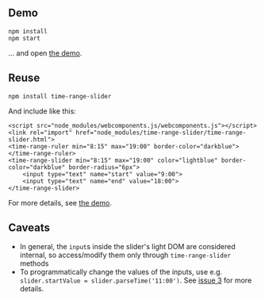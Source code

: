Demo
----

	npm install
	npm start

... and open [the demo](http://localhost:8000/demo/).

Reuse
-----

	npm install time-range-slider

And include like this:

	<script src="node_modules/webcomponents.js/webcomponents.js"></script>
	<link rel="import" href="node_modules/time-range-slider/time-range-slider.html">
	<time-range-ruler min="8:15" max="19:00" border-color="darkblue"></time-range-ruler>
	<time-range-slider min="8:15" max="19:00" color="lightblue" border-color="darkblue" border-radius="6px">
		<input type="text" name="start" value="9:00">
		<input type="text" name="end" value="18:00">
	</time-range-slider>

For more details, see [the demo](./demo/index.html).

Caveats
-------

- In general, the `input`s inside the slider's light DOM are considered internal, so access/modify them only through `time-range-slider` methods
- To programmatically change the values of the inputs, use e.g. `slider.startValue = slider.parseTime('11:00')`. See [issue 3][] for more details.

[issue 3]: https://github.com/webthusiast/time-range-slider/issues/3
